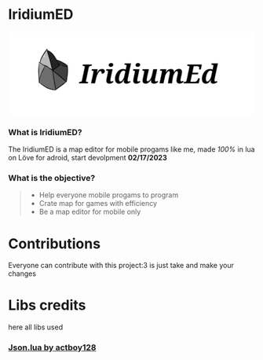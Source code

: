 # IridiumED
![iridium](./Images/IridiumIcon.png)
### What is IridiumED?
The IridiumED is a map editor for mobile progams like me, made _100%_ in lua on Löve for adroid, start devolpment **02/17/2023**
### What is the objective?
> - Help everyone mobile progams to program 
> - Crate map for games with efficiency
> - Be a map editor for mobile only
# Contributions
Everyone can contribute with this project:3 is just take and make your changes
# Libs credits
here all libs used
### [Json.lua by actboy128](https://github.com/actboy168/json.lua)
